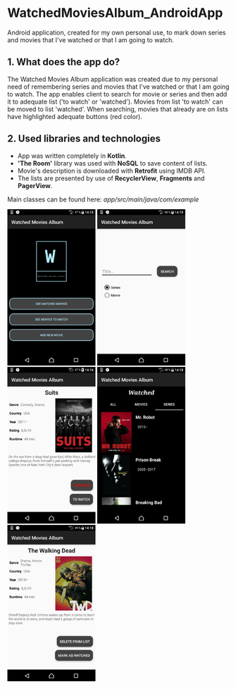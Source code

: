 # WatchedMoviesAlbum_AndroidApp
Android application, created for my own personal use, to mark down series and movies that I've watched or that I am going to watch.


## 1. What does the app do? 
The Watched Movies Album application was created due to my personal need of remembering series and movies that I've watched or that I am going to watch. The app enables client to search for movie or series and then add it to adequate list ('to watch' or 'watched'). Movies from list 'to watch' can be moved to list 'watched'. When searching, movies that already are on lists have highlighted adequate buttons (red color). 



## 2. Used libraries and technologies 
* App was written completely in **Kotlin**.
* **'The Room'** library was used with **NoSQL** to save content of lists.
* Movie's description is downloaded with **Retrofit** using IMDB API. 
* The lists are presented by use of **RecyclerView**, **Fragments** and **PagerView**.

Main classes can be found here: *app/src/main/java/com/example*


<img src="Screenshots/Screenshot_1.png" width="200" > <img src="Screenshots/Screenshot_2.png" width="200" >
<img src="Screenshots/Screenshot_3.png" width="200" >
<img src="Screenshots/Screenshot_4.png" width="200" >
<img src="Screenshots/Screenshot_5.png" width="200" >




